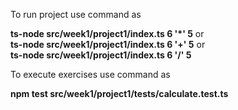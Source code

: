 To run project use command as  

  **ts-node src/week1/project1/index.ts 6 '*' 5** or   
  **ts-node src/week1/project1/index.ts 6 '+' 5** or   
  **ts-node src/week1/project1/index.ts 6 '/' 5**  
  
To execute exercises use command as   

  **npm test src/week1/project1/tests/calculate.test.ts**  
